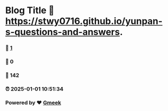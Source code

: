 # Blog Title :link: https://stwy0716.github.io/yunpan-s-questions-and-answers. 
### :page_facing_up: [1](https://stwy0716.github.io/yunpan-s-questions-and-answers./tag.html) 
### :speech_balloon: 0 
### :hibiscus: 142 
### :alarm_clock: 2025-01-01 10:51:34 
### Powered by :heart: [Gmeek](https://github.com/Meekdai/Gmeek)
